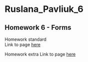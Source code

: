 # Ruslana_Pavliuk_6

## Homework 6 - Forms

Homework standard   
Link to page [here](https://08-11-2022-fe.github.io/Ruslana_Pavliuk_6/index.html)

Homework extra
Link to page [here](https://08-11-2022-fe.github.io/Ruslana_Pavliuk_6/index2.html)
